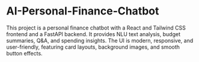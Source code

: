 # AI-Personal-Finance-Chatbot
This project is a personal finance chatbot with a React and Tailwind CSS frontend and a FastAPI backend. It provides NLU text analysis, budget summaries, Q&amp;A, and spending insights. The UI is modern, responsive, and user-friendly, featuring card layouts, background images, and smooth button effects.
